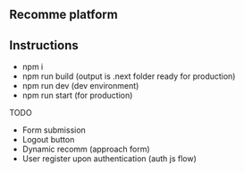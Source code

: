 ## Recomme platform

## Instructions

- npm i
- npm run build (output is .next folder ready for production)
- npm run dev (dev environment)
- npm run start (for production)

TODO

- Form submission
- Logout button
- Dynamic recomm (approach form)
- User register upon authentication (auth js flow)
